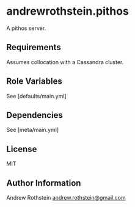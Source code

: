 andrewrothstein.pithos
======================

A pithos server.

Requirements
------------

Assumes collocation with a Cassandra cluster.

Role Variables
--------------

See [defaults/main.yml]

Dependencies
------------

See [meta/main.yml]

License
-------

MIT

Author Information
------------------

Andrew Rothstein andrew.rothstein@gmail.com

